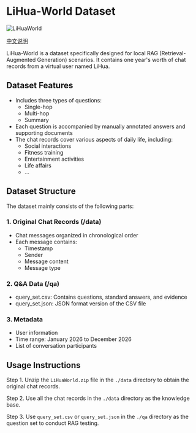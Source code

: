 # LiHua-World Dataset

![LiHuaWorld](https://files.mdnice.com/user/87760/39923168-2267-4caf-b715-7f28764549de.jpg)

[中文说明](./README_CN.md)

LiHua-World is a dataset specifically designed for local RAG (Retrieval-Augmented Generation) scenarios. It contains one year's worth of chat records from a virtual user named LiHua.

## Dataset Features

- Includes three types of questions:
  - Single-hop
  - Multi-hop
  - Summary
- Each question is accompanied by manually annotated answers and supporting documents
- The chat records cover various aspects of daily life, including:
  - Social interactions
  - Fitness training
  - Entertainment activities
  - Life affairs
  - ...

## Dataset Structure

The dataset mainly consists of the following parts:

### 1. Original Chat Records (/data)

- Chat messages organized in chronological order
- Each message contains:
  - Timestamp
  - Sender
  - Message content
  - Message type

### 2. Q&A Data (/qa)

- query_set.csv: Contains questions, standard answers, and evidence
- query_set.json: JSON format version of the CSV file

### 3. Metadata

- User information
- Time range: January 2026 to December 2026
- List of conversation participants

## Usage Instructions

Step 1. Unzip the `LiHuaWorld.zip` file in the `./data` directory to obtain the original chat records.

Step 2. Use all the chat records in the `./data` directory as the knowledge base.

Step 3. Use `query_set.csv` or `query_set.json` in the `./qa` directory as the question set to conduct RAG testing.
